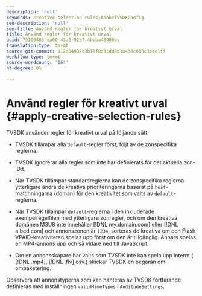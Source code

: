 ```yaml
---
description: 'null'
keywords: creative selection rules;AdobeTVSDKConfig
seo-description: 'null'
seo-title: Använd regler för kreativt urval
title: Använd regler för kreativt urval
uuid: 75109483-ea60-43a8-92e7-4bcba48986bc
translation-type: tm+mt
source-git-commit: 812d04037c3b18f8d8cdd0d18430c686c3eee1ff
workflow-type: tm+mt
source-wordcount: '164'
ht-degree: 0%

---
```



# Använd regler för kreativt urval {#apply-creative-selection-rules}

TVSDK använder regler för kreativt urval på följande sätt:

* TVSDK tillämpar alla `default`-regler först, följt av de zonspecifika reglerna.
* TVSDK ignorerar alla regler som inte har definierats för det aktuella zon-ID:t.
* När TVSDK tillämpar standardreglerna kan de zonspecifika reglerna ytterligare ändra de kreativa prioriteringarna baserat på `host`-matchningarna (domän) för den kreativitet som valts av `default`-reglerna.

* När TVSDK tillämpar `default`-reglerna i den inkluderade exempelregelfilen med ytterligare zonregler, och om den kreativa domänen M3U8 inte innehåller [!DNL my.domain.com] eller [!DNL a.bcd.com] och annonszonen är `1234`, sorteras de kreativa om och Flash VPAID-kreativiteten spelas upp först om den är tillgänglig. Annars spelas en MP4-annons upp och så vidare ned till JavaScript.

* Om en annonsskapare har valts som TVSDK inte kan spela upp internt ( [!DNL .mp4], [!DNL .flv] osv.) skickar TVSDK en begäran om ompaketering.

Observera att annonstyperna som kan hanteras av TVSDK fortfarande definieras med inställningen `validMimeTypes` i `AuditudeSettings`.

<!-- 

In Android 2.5 API docs, I see a 
<span class="codeph"> setValidMimeTypes</span> but not a 
<span class="codeph"> getValidMimeTypes</span>.

 -->

